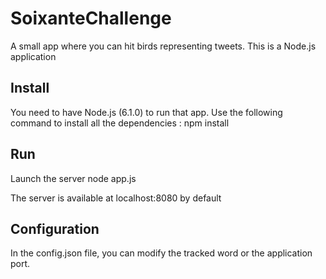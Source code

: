 # SoixanteChallenge

A small app where you can hit birds representing tweets.
This is a Node.js application

## Install
You need to have Node.js (6.1.0) to run that app.
Use the following command to install all the dependencies :
  npm install

## Run
Launch the server
  node app.js
  
The server is available at localhost:8080 by default

## Configuration
In the config.json file, you can modify the tracked word or the application port.